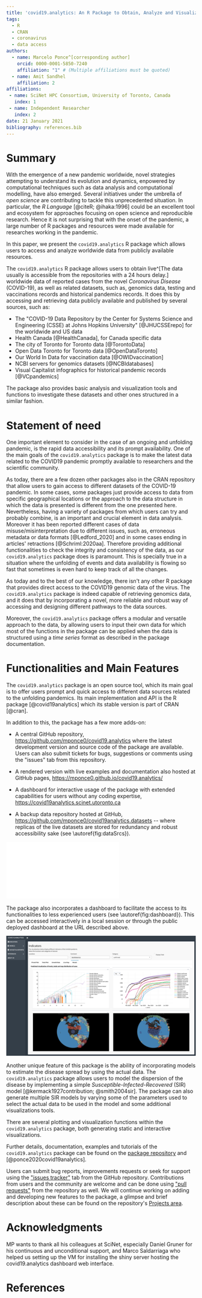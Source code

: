```yaml
---
title: 'covid19.analytics: An R Package to Obtain, Analyze and Visualize Data from the 2019 Coronavirus Disease Pandemic'
tags:
  - R
  - CRAN
  - coronavirus
  - data access
authors:
  - name: Marcelo Ponce^[corresponding author]
    orcid: 0000-0001-5850-7240
    affiliation: "1" # (Multiple affiliations must be quoted)
  - name: Amit Sandhel
    affiliation: 2
affiliations:
 - name: SciNet HPC Consortium, University of Toronto, Canada
   index: 1
 - name: Independent Researcher
   index: 2
date: 21 January 2021
bibliography: references.bib
---
```


# Summary
With the emergence of a new pandemic worldwide, novel strategies attempting to understand its evolution and dynamics,
enpowered by computational techniques such as data analysis and computational modelling, have also emerged.
Several initiatives under the umbrella of *open science* are contributing to
tackle this unprecedented situation.
In particular, the *R Language* [@citeR; @ihaka:1996] could be an excellent tool and ecosystem for
approaches focusing on open science and reproducible research.
Hence it is not surprising that with the onset of the pandemic, a large number
of R packages and resources were made available for researches working in the
pandemic.

In this paper, we present the `covid19.analytics` R package which allows users
to access and analyze worldwide data from publicly available resources.

The `covid19.analytics` R package allows users to obtain
live^[The data usually is accessible from the repositories with a 24
hours delay.] worldwide data of reported cases from the novel *Coronavirus
Disease* (COVID-19), as well as related datasets, such as, genomics data,
testing and vaccinations records and historical pandemics records.
It does this by accessing and retrieving data publicly available and
published by several sources, such as:

- The "COVID-19 Data Repository by the Center for Systems Science and
  Engineering (CSSE) at Johns Hopkins University" [@JHUCSSErepo] for the
worldwide and US data
- Health Canada [@HealthCanada], for Canada specific data
- The city of Toronto for Toronto data [@TorontoData]
- Open Data Toronto for Toronto data [@OpenDataToronto]
- Our World In Data for vaccination data [@OWIDvaccination]
- NCBI servers for genomics datasets [@NCBIdatabases]
- Visual Capitalist infographics for historical pandemic records [@VCpandemics]

The package also provides basic analysis and visualization tools and functions
to investigate these datasets and other ones structured in a similar fashion.



# Statement of need
One important element to consider in the case of an ongoing and unfolding pandemic,
is the rapid data accessibility and its prompt availability.
One of the main goals of the `covid19.analytics` package is to make the latest data
related to the COVID19 pandemic promptly available to researchers and the scientific
community.

As today, there are a few dozen other packages also in the CRAN repository that
allow users to gain access to different datasets of the COVID-19 pandemic.
In some cases, some packages just provide access to data from specific
geographical locations or the approach to the data structure in which the
data is presented is different from the one presented here.
Nevertheless, having a variety of packages from which users can try and
probably combine, is an important and crucial element in data analysis.
Moreover it has been reported different cases of data misuse/misinterpretation
due to different issues, such as, erroneous metadata or data formats
[@Ledford_2020] and in some cases ending in articles' retractions [@Schriml:2020aa].
Therefore providing additional functionalities to check the integrity and
consistency of the data, as our `covid19.analytics` package does is paramount.
This is specially true in a situation where the unfolding of events and data
availability is flowing so fast that sometimes is even hard to keep track of
all the changes.

As today and to the best of our knowledge, there isn't any other R package
that provides direct access to the COVID19 genomic data of the virus.
The `covid19.analytics` package is indeed capable of retrieving genomics data,
and it does that by incorporating a novel, more reliable and robust way of accessing and
designing different pathways to the data sources.

Moreover, the `covid19.analytics` package offers a modular and versatile approach to
the data, by allowing users to input their own data for which most of the functions in the
package can be applied when the data is structured using a
*time series* format as described in the package documentation.



# Functionalities and Main Features

The `covid19.analytics` package is an open source tool, which its main goal is to offer
users prompt and quick access to different data sources related to the unfolding pandemics.
Its main implementation and API is the R package [@covid19analytics] which its stable version is part of CRAN [@cran].


In addition to this, the package has a few more adds-on:

- A central GitHub repository, <https://github.com/mponce0/covid19.analytics>
  where the latest development version and source code of the package are
available.
Users can also submit tickets for bugs, suggestions or comments using the "issues" tab from this repository.

- A rendered version with live examples and documentation also hosted at GitHub
  pages, <https://mponce0.github.io/covid19.analytics/>

- A dashboard for interactive usage of the package with extended capabilities
  for users without any coding expertise,
<https://covid19analytics.scinet.utoronto.ca>

- A backup data repository hosted at GitHub,
  <https://github.com/mponce0/covid19analytics.datasets> -- where replicas of
the live datasets are stored for redundancy and robust accessibility sake (see \autoref{fig:dataSrcs}).


![Schematic of the data acquisition flows between the `covid19.analytics` package and the different sources of data. Dark and solid/dashed lines represent API functions provided by the package accessible to the users. Dotted lines are "internal" mechanisms employed by the package to synchronize and update replicas of the data. \label{fig:dataSrcs}](./covid19-data-sources.pdf)


The package also incorporates a dashboard to facilitate the access to its
functionalities to less experienced users (see \autoref{fig:dashboard}).
This can be accessed interactively in a local session or through the
public deployed dashboard at the URL described above.

![Screenshot of a `covid19.analytics` dashboard implementation -- the dashboard can be used through a web-interface or deployed locally in the users' machine.\label{fig:dashboard}](./dashboard-mosaic.png)


Another unique feature of this package is the ability of incorporating models
to estimate the disease spread by using the actual data.
The `covid19.analytics` package allows users to model the dispersion of the disease by
implementing a simple *Susceptible-Infected-Recovered* (SIR) model
[@kermack1927contribution; @smith2004sir].
The package can also generate multiple SIR models by varying some of the parameters
used to select the actual data to be used in the model and some additional visualizations tools.

There are several plotting and visualization functions within the `covid19.analytics` package,
both generating static and interactive visualizations.


Further details, documentation, examples and tutorials of the `covid19.analytics` package can be found on the [package repository](https://github.com/mponce0/covid19.analytics) and [@ponce2020covid19analytics].


Users can submit bug reports, improvements requests or seek for support using the
["issues tracker"](https://github.com/mponce0/covid19.analytics/issues) tab from the GitHub repository.
Contributions from users and the community are welcome and can be done using
["pull requests"](https://github.com/mponce0/covid19.analytics/pulls) from the repository as well.
We will continue working on adding and developing new features to the package,
a glimpse and brief description about these can be found on the repository's
[Projects area](https://github.com/mponce0/covid19.analytics/projects).


# Acknowledgments
MP wants to thank all his colleagues at SciNet, especially Daniel Gruner for
his continuous and unconditional support, and Marco Saldarriaga who helped us
setting up the VM for installing the shiny server hosting the covid19.analytics
dashboard web interface.



# References
